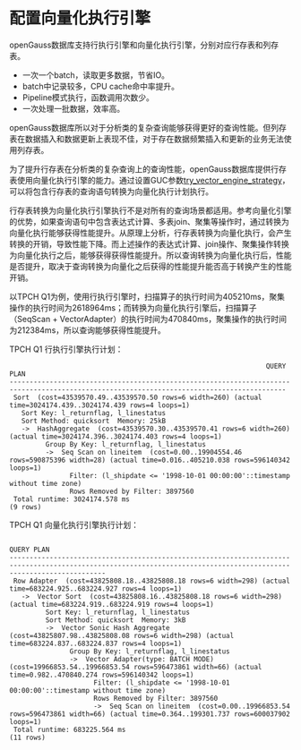 # 配置向量化执行引擎

openGauss数据库支持行执行引擎和向量化执行引擎，分别对应行存表和列存表。

-   一次一个batch，读取更多数据，节省IO。
-   batch中记录较多，CPU cache命中率提升。
-   Pipeline模式执行，函数调用次数少。
-   一次处理一批数据，效率高。

openGauss数据库所以对于分析类的复杂查询能够获得更好的查询性能。但列存表在数据插入和数据更新上表现不佳，对于存在数据频繁插入和更新的业务无法使用列存表。

为了提升行存表在分析类的复杂查询上的查询性能，openGauss数据库提供行存表使用向量化执行引擎的能力。通过设置GUC参数[try\_vector\_engine\_strategy](../DatabaseReference/优化器方法配置.md)，可以将包含行存表的查询语句转换为向量化执行计划执行。

行存表转换为向量化执行引擎执行不是对所有的查询场景都适用。参考向量化引擎的优势，如果查询语句中包含表达式计算、多表join、聚集等操作时，通过转换为向量化执行能够获得性能提升。从原理上分析，行存表转换为向量化执行，会产生转换的开销，导致性能下降。而上述操作的表达式计算、join操作、聚集操作转换为向量化执行之后，能够获得获得性能提升。所以查询转换为向量化执行后，性能是否提升，取决于查询转换为向量化之后获得的性能提升能否高于转换产生的性能开销。

以TPCH Q1为例，使用行执行引擎时，扫描算子的执行时间为405210ms，聚集操作的执行时间为2618964ms；而转换为向量化执行引擎后，扫描算子（SeqScan + VectorAdapter）的执行时间为470840ms，聚集操作的执行时间为212384ms，所以查询能够获得性能提升。

TPCH Q1 行执行引擎执行计划：

```
                                                                QUERY PLAN                                                                 
-------------------------------------------------------------------------------------------------------------------------------------------
 Sort  (cost=43539570.49..43539570.50 rows=6 width=260) (actual time=3024174.439..3024174.439 rows=4 loops=1)
   Sort Key: l_returnflag, l_linestatus
   Sort Method: quicksort  Memory: 25kB
   ->  HashAggregate  (cost=43539570.30..43539570.41 rows=6 width=260) (actual time=3024174.396..3024174.403 rows=4 loops=1)
         Group By Key: l_returnflag, l_linestatus
         ->  Seq Scan on lineitem  (cost=0.00..19904554.46 rows=590875396 width=28) (actual time=0.016..405210.038 rows=596140342 loops=1)
               Filter: (l_shipdate <= '1998-10-01 00:00:00'::timestamp without time zone)
               Rows Removed by Filter: 3897560
 Total runtime: 3024174.578 ms
(9 rows)
```

TPCH Q1 向量化执行引擎执行计划：

```
                                                                             QUERY PLAN                                                                             
--------------------------------------------------------------------------------------------------------------------------------------------------------------------
 Row Adapter  (cost=43825808.18..43825808.18 rows=6 width=298) (actual time=683224.925..683224.927 rows=4 loops=1)
   ->  Vector Sort  (cost=43825808.16..43825808.18 rows=6 width=298) (actual time=683224.919..683224.919 rows=4 loops=1)
         Sort Key: l_returnflag, l_linestatus
         Sort Method: quicksort  Memory: 3kB
         ->  Vector Sonic Hash Aggregate  (cost=43825807.98..43825808.08 rows=6 width=298) (actual time=683224.837..683224.837 rows=4 loops=1)
               Group By Key: l_returnflag, l_linestatus
               ->  Vector Adapter(type: BATCH MODE)  (cost=19966853.54..19966853.54 rows=596473861 width=66) (actual time=0.982..470840.274 rows=596140342 loops=1)
                     Filter: (l_shipdate <= '1998-10-01 00:00:00'::timestamp without time zone)
                     Rows Removed by Filter: 3897560
                     ->  Seq Scan on lineitem  (cost=0.00..19966853.54 rows=596473861 width=66) (actual time=0.364..199301.737 rows=600037902 loops=1)
 Total runtime: 683225.564 ms
(11 rows)
```

